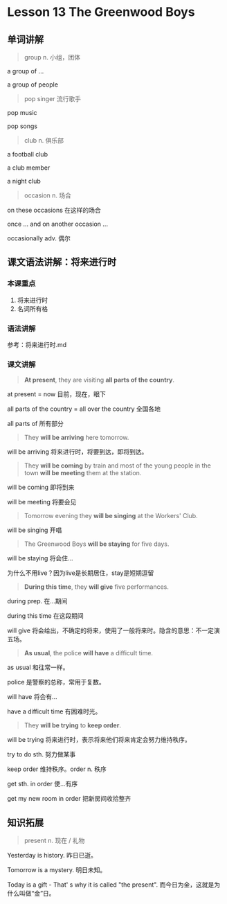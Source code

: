 # Lesson 13 The Greenwood Boys

## 单词讲解

> group n. 小组，团体

a group of ...

a group of people



> pop singer 流行歌手

pop music

pop songs



> club n. 俱乐部

a football club

a club member

a night club



> occasion n. 场合

on these occasions 在这样的场合

once ... and on another occasion ...

occasionally adv. 偶尔



## 课文语法讲解：将来进行时

### 本课重点

1. 将来进行时
2. 名词所有格



### 语法讲解

参考：将来进行时.md



### 课文讲解

> **At present**, they are visiting **all parts of the country**.

at present = now 目前，现在，眼下

all parts of the country = all over the country 全国各地

all parts of 所有部分



> They **will be arriving** here tomorrow.

will be arriving 将来进行时，将要到达，即将到达。



> They **will be coming** by train and most of the young people in the town **will be meeting** them at the station.

will be coming 即将到来

will be meeting 将要会见



> Tomorrow evening they **will be singing** at the Workers' Club.

will be singing 开唱



> The Greenwood Boys **will be staying** for five days.

will be staying 将会住...

为什么不用live？因为live是长期居住，stay是短期逗留



> **During this time**, they **will give** five performances.

during prep. 在...期间 

during this time 在这段期间

will give 将会给出，不确定的将来，使用了一般将来时。隐含的意思：不一定演五场。



> **As usual**, the police **will have** a difficult time.

as usual 和往常一样。

police 是警察的总称，常用于复数。

will have 将会有...

have a difficult time 有困难时光。



> They **will be trying** to **keep order**.

will be trying 将来进行时，表示将来他们将来肯定会努力维持秩序。

try to do sth. 努力做某事

keep order 维持秩序。order n. 秩序

get sth. in order 使...有序

get my new room in order 把新房间收拾整齐



## 知识拓展

> present n. 现在 / 礼物

Yesterday is history. 昨日已逝。

Tomorrow is a mystery. 明日未知。

Today is a gift - That' s why it is called "the present". 而今日为金，这就是为什么叫做“金”日。













